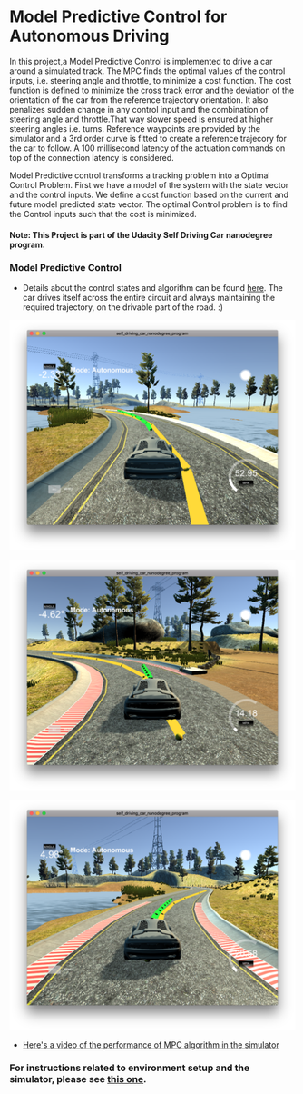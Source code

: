 # Model Predictive Control for Autonomous Driving
In this project,a Model Predictive Control is implemented to drive a car around a simulated track. The MPC finds the optimal values of the control inputs, i.e. steering angle and throttle, to minimize a cost function. The cost function is defined to minimize the cross track error and the deviation of the orientation of the car from the reference trajectory orientation. It also penalizes sudden change in any control input and the combination of steering angle and throttle.That way slower speed is ensured at higher steering angles i.e. turns. Reference waypoints are provided by the simulator and a 3rd order curve is fitted to create a reference trajecory for the car to follow. A 100 millisecond latency of the actuation commands on top of the connection latency is considered.


Model Predictive control transforms a tracking problem into a Optimal Control Problem. First we have a model of the system with the state vector and the control inputs. We define a cost function based on the current and future model predicted state vector. The optimal Control problem is to find the Control inputs such that the cost is minimized.

#### Note: This Project is part of the Udacity Self Driving Car nanodegree program.

[//]: # (Image References)

[video1]: ./video_output/MPC_control.mov "VideoMPC"
[image1]: ./mpc_ss1.png "mpc car1"
[image2]: ./mpc_ss2.png "mpc car2"
[image3]: ./mpc_ss3.png "mpc car3"

### Model Predictive Control
* Details about the control states and algorithm can be found [here](https://github.com/tamoghna21/CarND-MPC-Project/blob/master/writeup.md). The car drives itself across the entire circuit and always maintaining the required trajectory, on the drivable part of the road. :)

![alt text][image1]



![alt text][image2]



![alt text][image3]


* [Here's a video of the performance of MPC algorithm in the simulator](https://youtu.be/CmPTJ247wMA)





### For instructions related to environment setup and the simulator, please see [this one](https://github.com/tamoghna21/CarND-MPC-Project/blob/master/README_udacity.md).